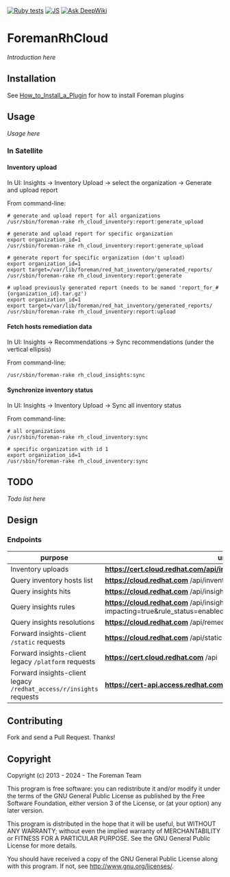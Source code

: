 [![Ruby tests](https://github.com/theforeman/foreman_rh_cloud/actions/workflows/ruby_tests.yml/badge.svg)](https://github.com/theforeman/foreman_rh_cloud/actions/workflows/ruby_tests.yml)
[![JS](https://github.com/theforeman/foreman_rh_cloud/actions/workflows/js_tests.yml/badge.svg)](https://github.com/theforeman/foreman_rh_cloud/actions/workflows/js_tests.yml)
[![Ask DeepWiki](https://deepwiki.com/badge.svg)](https://deepwiki.com/theforeman/foreman_rh_cloud)

# ForemanRhCloud

*Introduction here*

## Installation

See [How_to_Install_a_Plugin](http://projects.theforeman.org/projects/foreman/wiki/How_to_Install_a_Plugin)
for how to install Foreman plugins

## Usage

*Usage here*

### In Satellite

#### Inventory upload

In UI: Insights -> Inventory Upload -> select the organization -> Generate and upload report

From command-line:

    # generate and upload report for all organizations
    /usr/sbin/foreman-rake rh_cloud_inventory:report:generate_upload

    # generate and upload report for specific organization
    export organization_id=1
    /usr/sbin/foreman-rake rh_cloud_inventory:report:generate_upload

    # generate report for specific organization (don't upload)
    export organization_id=1
    export target=/var/lib/foreman/red_hat_inventory/generated_reports/
    /usr/sbin/foreman-rake rh_cloud_inventory:report:generate

    # upload previously generated report (needs to be named 'report_for_#{organization_id}.tar.gz')
    export organization_id=1
    export target=/var/lib/foreman/red_hat_inventory/generated_reports/
    /usr/sbin/foreman-rake rh_cloud_inventory:report:upload

#### Fetch hosts remediation data

In UI: Insights -> Recommendations -> Sync recommendations (under the vertical ellipsis)

From command-line:

    /usr/sbin/foreman-rake rh_cloud_insights:sync

#### Synchronize inventory status

In UI: Insights -> Inventory Upload -> Sync all inventory status

From command-line:

    # all organizations
    /usr/sbin/foreman-rake rh_cloud_inventory:sync

    # specific organization with id 1
    export organization_id=1
    /usr/sbin/foreman-rake rh_cloud_inventory:sync

## TODO

*Todo list here*

## Design

### Endpoints

| purpose                       | url    | ENV setting for the **bold** part
| ------------------------------| -------| -----------
| Inventory uploads             | **https://cert.cloud.redhat.com/api/ingress/v1/upload**    | SATELLITE_INVENTORY_UPLOAD_URL
| Query inventory hosts list    | **https://cloud.redhat.com** /api/inventory/v1/hosts?tags=  | SATELLITE_RH_CLOUD_URL
| Query insights hits           | **https://cloud.redhat.com** /api/insights/v1/export/hits/  | SATELLITE_RH_CLOUD_URL
| Query insights rules          | **https://cloud.redhat.com** /api/insights/v1/rule/?impacting=true&rule_status=enabled&has_playbook=true&limit=&offset=  | SATELLITE_RH_CLOUD_URL
| Query insights resolutions    | **https://cloud.redhat.com** /api/remediations/v1/resolutions| SATELLITE_RH_CLOUD_URL
| Forward insights-client `/static` requests    | **https://cloud.redhat.com** /api/static    | SATELLITE_RH_CLOUD_URL
| Forward insights-client legacy `/platform` requests    | **https://cert.cloud.redhat.com** /api    | SATELLITE_CERT_RH_CLOUD_URL
| Forward insights-client legacy `/redhat_access/r/insights` requests    | **https://cert-api.access.redhat.com** /r/insights    | SATELLITE_LEGACY_INSIGHTS_URL


## Contributing

Fork and send a Pull Request. Thanks!

## Copyright

Copyright (c) 2013 - 2024 - The Foreman Team

This program is free software: you can redistribute it and/or modify
it under the terms of the GNU General Public License as published by
the Free Software Foundation, either version 3 of the License, or
(at your option) any later version.

This program is distributed in the hope that it will be useful,
but WITHOUT ANY WARRANTY; without even the implied warranty of
MERCHANTABILITY or FITNESS FOR A PARTICULAR PURPOSE.  See the
GNU General Public License for more details.

You should have received a copy of the GNU General Public License
along with this program.  If not, see <http://www.gnu.org/licenses/>.
